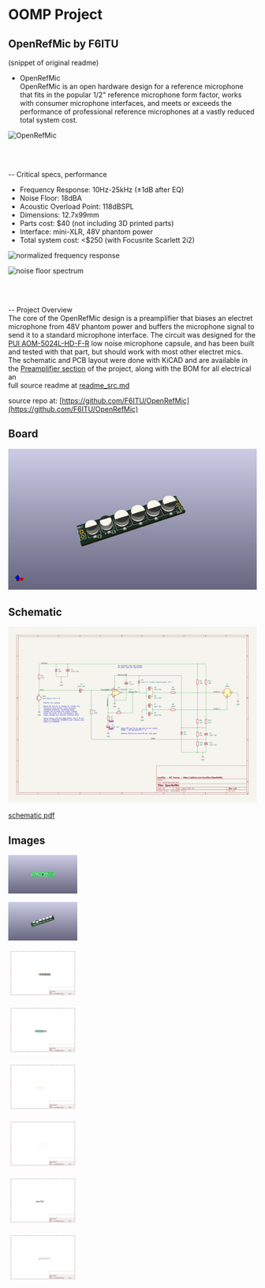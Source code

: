 # OOMP Project  
## OpenRefMic  by F6ITU  
  
(snippet of original readme)  
  
- OpenRefMic  
OpenRefMic is an open hardware design for a reference microphone that fits in the popular 1/2" reference microphone form factor, works with consumer microphone interfaces, and meets or exceeds the performance of professional reference microphones at a vastly reduced total system cost.  
  
![OpenRefMic](img/mic-header-photo.jpg)  
  
<br>  
<br>  
  
-- Critical specs, performance  
  
- Frequency Response: 10Hz-25kHz (±1dB after EQ)  
- Noise Floor: 18dBA  
- Acoustic Overload Point: 118dBSPL  
- Dimensions: 12.7x99mm  
- Parts cost: $40 (not including 3D printed parts)  
- Interface: mini-XLR, 48V phantom power  
- Total system cost: <$250 (with Focusrite Scarlett 2i2)  
  
![normalized frequency response](img/normalized-response.png)  
  
![noise floor spectrum](img/noise-spectrum-comparison.png)  
  
<!--TODO: table with comparison to B&K 4191 and Dayton EMM-6-->  
  
<br>  
<br>  
  
-- Project Overview  
The core of the OpenRefMic design is a preamplifier that biases an electret microphone from 48V phantom power and buffers the microphone signal to send it to a standard microphone interface. The circuit was designed for the [PUI AOM-5024L-HD-F-R](https://www.puiaudio.com/media/SpecSheet/AOM-5024L-HD-F-R.pdf) low noise microphone capsule, and has been built and tested with that part, but should work with most other electret mics. The schematic and PCB layout were done with KiCAD and are available in the [Preamplifier section](preamplifier/PREAMPLIFIER.md) of the project, along with the BOM for all electrical an  
  full source readme at [readme_src.md](readme_src.md)  
  
source repo at: [https://github.com/F6ITU/OpenRefMic](https://github.com/F6ITU/OpenRefMic)  
## Board  
  
[![working_3d.png](working_3d_600.png)](working_3d.png)  
## Schematic  
  
[![working_schematic.png](working_schematic_600.png)](working_schematic.png)  
  
[schematic pdf](working_schematic.pdf)  
## Images  
  
[![working_3D_bottom.png](working_3D_bottom_140.png)](working_3D_bottom.png)  
  
[![working_3D_top.png](working_3D_top_140.png)](working_3D_top.png)  
  
[![working_assembly_page_01.png](working_assembly_page_01_140.png)](working_assembly_page_01.png)  
  
[![working_assembly_page_02.png](working_assembly_page_02_140.png)](working_assembly_page_02.png)  
  
[![working_assembly_page_03.png](working_assembly_page_03_140.png)](working_assembly_page_03.png)  
  
[![working_assembly_page_04.png](working_assembly_page_04_140.png)](working_assembly_page_04.png)  
  
[![working_assembly_page_05.png](working_assembly_page_05_140.png)](working_assembly_page_05.png)  
  
[![working_assembly_page_06.png](working_assembly_page_06_140.png)](working_assembly_page_06.png)  
